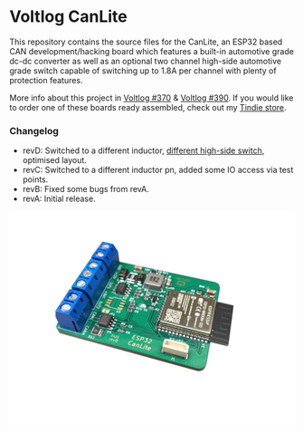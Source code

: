 # Voltlog CanLite
This repository contains the source files for the CanLite, an ESP32 based CAN development/hacking board which features a built-in automotive grade dc-dc converter as well as an optional two channel high-side automotive grade switch capable of switching up to 1.8A per channel with plenty of protection features.

More info about this project in [Voltlog #370](https://youtu.be/DLKQcw506ck) & [Voltlog #390](https://youtu.be/DLKQcw506ck).
If you would like to order one of these boards ready assembled, check out my [Tindie store](https://voltlog.com/y/canlite).

### Changelog
- revD: Switched to a different inductor, [different high-side switch](https://www.infineon.com/dgdl/Infineon-BTS452T-DS-v01_01-EN.pdf?fileId=5546d4625a888733015aa9afaf0f35d1), optimised layout.
- revC: Switched to a different inductor pn, added some IO access via test points.
- revB: Fixed some bugs from revA.
- revA: Initial release.

![Image of the assembled PCB](canlite.jpg)
